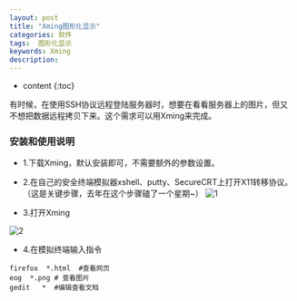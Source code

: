 ```yaml
---
layout: post
title: "Xming图形化显示"
categories: 软件
tags:  图形化显示
keywords: Xming
description: 
---
```


* content
{:toc}


有时候，在使用SSH协议远程登陆服务器时，想要在看看服务器上的图片，但又不想把数据远程拷贝下来。这个需求可以用Xming来完成。





### 安装和使用说明

- 1.下载Xming，默认安装即可，不需要额外的参数设置。
- 2.在自己的安全终端模拟器xshell、putty、SecureCRT上打开X11转移协议。（这是关键步骤，去年在这个步骤磕了一个星期~）
![1](http://o7zaxp1i2.bkt.clouddn.com/c138c5ee-5a14-4529-8f44-aaa327dc2a4d.png)

- 3.打开Xming

![2](http://o7zaxp1i2.bkt.clouddn.com/e7b515ae-c79a-4a4e-acd6-28b2ad384fa3.jpg)

- 4.在模拟终端输入指令

```
firefox  *.html  #查看网页
eog  *.png # 查看图片
gedit   *  #编辑查看文档
```
